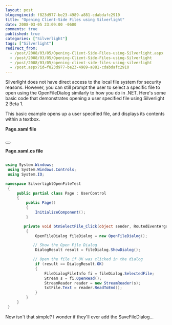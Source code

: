 ```yaml
---
layout: post
blogengineid: f823d977-be23-4989-a881-cdabdafc2910
title: "Opening Client-Side Files using Silverlight"
date: 2008-03-05 23:09:00 -0600
comments: true
published: true
categories: ["Silverlight"]
tags: ["Silverlight"]
redirect_from: 
  - /post/2008/03/05/Opening-Client-Side-Files-using-Silverlight.aspx
  - /post/2008/03/05/Opening-Client-Side-Files-using-Silverlight
  - /post/2008/03/05/opening-client-side-files-using-silverlight
  - /post.aspx?id=f823d977-be23-4989-a881-cdabdafc2910
---
```

<!-- more -->

Silverlight does not have direct access to the local file system for security reasons. However, you can still prompt the user to select a specific file to open using the OpenFileDialog similarly to how you do in .NET. Here's some basic code that demonstrates opening a user specified file using Silverlight 2 Beta 1.

This basic example opens up a user specified file, and displays its contents within a textbox.

**Page.xaml file**

<UserControl x:Class="SilverlightFileSystemInfo.Page"
     xmlns="http://schemas.microsoft.com/client/2007" 
     xmlns:x="http://schemas.microsoft.com/winfx/2006/xaml" 
     Width="480">
     <Grid x:Name="LayoutRoot" Background="White">
         <Grid HorizontalAlignment="Left">
             <TextBox x:Name="txtFile" Width="400" Height="250" AcceptsReturn="True" />    
         </Grid>
         <Grid HorizontalAlignment="Right" VerticalAlignment="Top">
             <Button x:Name="btnSelectFile" Content="Add File" Width="75" Height="30" Click="btnSelectFile_Click"></Button>
         </Grid>
     </Grid>
 </UserControl>

**Page.xaml.cs file** 

```csharp

using System.Windows;
 using System.Windows.Controls;
 using System.IO;

namespace SilverlightOpenFileTest
 {
     public partial class Page : UserControl
     {
         public Page()
         {
             InitializeComponent();
         }

        private void btnSelectFile_Click(object sender, RoutedEventArgs e)
         {
             OpenFileDialog fileDialog = new OpenFileDialog();

            // Show the Open File Dialog
             DialogResult result = fileDialog.ShowDialog();

            // Open the file if OK was clicked in the dialog
             if (result == DialogResult.OK)
             {
                 FileDialogFileInfo fi = fileDialog.SelectedFile;
                 Stream s = fi.OpenRead();
                 StreamReader reader = new StreamReader(s);
                 txtFile.Text = reader.ReadToEnd();
             }
         }
     }
 }

```

Now isn't that simple? I wonder if they'll ever add the SaveFileDialog...
